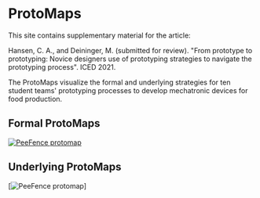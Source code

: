 # ProtoMaps

This site contains supplementary material for the article:

Hansen, C. A., and Deininger, M. (submitted for review). "From prototype to prototyping: Novice designers use of prototyping strategies to navigate the prototyping process". ICED 2021.

The ProtoMaps visualize the formal and underlying strategies for ten student teams' prototyping processes to develop mechatronic devices for food production.

## Formal ProtoMaps

[![PeeFence protomap](prototypingplanner.github.io/protomaps/team1_formal.jpg)](prototypingplanner.github.io/PeeFence_protomap.pdf)

## Underlying ProtoMaps

[![PeeFence protomap](prototypingplanner.github.io/protomaps/team1_underlying.jpg)]
